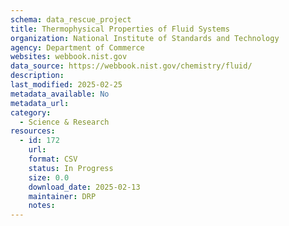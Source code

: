 ```yaml
---
schema: data_rescue_project 
title: Thermophysical Properties of Fluid Systems
organization: National Institute of Standards and Technology
agency: Department of Commerce
websites: webbook.nist.gov
data_source: https://webbook.nist.gov/chemistry/fluid/
description: 
last_modified: 2025-02-25
metadata_available: No
metadata_url: 
category:
  - Science & Research 
resources:
  - id: 172
    url: 
    format: CSV
    status: In Progress
    size: 0.0
    download_date: 2025-02-13
    maintainer: DRP
    notes: 
---
```

